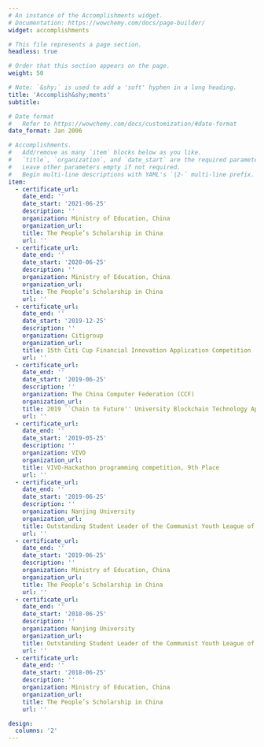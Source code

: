 ```yaml
---
# An instance of the Accomplishments widget.
# Documentation: https://wowchemy.com/docs/page-builder/
widget: accomplishments

# This file represents a page section.
headless: true

# Order that this section appears on the page.
weight: 50

# Note: `&shy;` is used to add a 'soft' hyphen in a long heading.
title: 'Accomplish&shy;ments'
subtitle:

# Date format
#   Refer to https://wowchemy.com/docs/customization/#date-format
date_format: Jan 2006

# Accomplishments.
#   Add/remove as many `item` blocks below as you like.
#   `title`, `organization`, and `date_start` are the required parameters.
#   Leave other parameters empty if not required.
#   Begin multi-line descriptions with YAML's `|2-` multi-line prefix.
item:
  - certificate_url:
    date_end: ''
    date_start: '2021-06-25'
    description: ''
    organization: Ministry of Education, China
    organization_url:
    title: The People’s Scholarship in China
    url: ''
  - certificate_url:
    date_end: ''
    date_start: '2020-06-25'
    description: ''
    organization: Ministry of Education, China
    organization_url:
    title: The People’s Scholarship in China
    url: ''
  - certificate_url:
    date_end: ''
    date_start: '2019-12-25'
    description: ''
    organization: Citigroup
    organization_url:
    title: 15th Citi Cup Financial Innovation Application Competition
    url: ''
  - certificate_url:
    date_end: ''
    date_start: '2019-06-25'
    description: ''
    organization: The China Computer Federation (CCF)
    organization_url:
    title: 2019 ``Chain to Future'' University Blockchain Technology Application Competition, Second Prize
    url: ''
  - certificate_url:
    date_end: ''
    date_start: '2019-05-25'
    description: ''
    organization: VIVO
    organization_url:
    title: VIVO-Hackathon programming competition, 9th Place
    url: ''
  - certificate_url:
    date_end: ''
    date_start: '2019-06-25'
    description: ''
    organization: Nanjing University
    organization_url:
    title: Outstanding Student Leader of the Communist Youth League of Nanjing University
    url: ''
  - certificate_url:
    date_end: ''
    date_start: '2019-06-25'
    description: ''
    organization: Ministry of Education, China
    organization_url:
    title: The People’s Scholarship in China
    url: ''
  - certificate_url:
    date_end: ''
    date_start: '2018-06-25'
    description: ''
    organization: Nanjing University
    organization_url:
    title: Outstanding Student Leader of the Communist Youth League of Nanjing University
    url: ''
  - certificate_url:
    date_end: ''
    date_start: '2018-06-25'
    description: ''
    organization: Ministry of Education, China
    organization_url:
    title: The People’s Scholarship in China
    url: ''

design:
  columns: '2'
---
```

